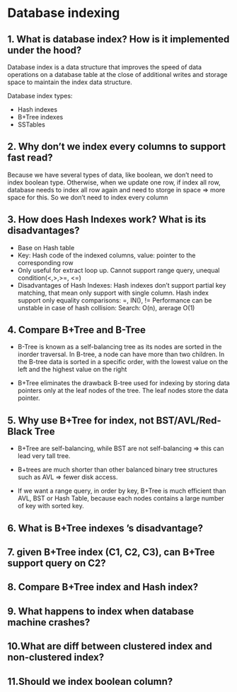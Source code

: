 # Database indexing

## 1. What is database index? How is it implemented under the hood?
Database index is a data structure that improves the speed of data operations on a database table at the close of additional writes and storage space to maintain the index data structure.

Database index types:
- Hash indexes
- B+Tree indexes
- SSTables

## 2. Why don’t we index every columns to support fast read?
Because we have several types of data, like boolean, we don’t need to index boolean type. Otherwise, when we update one row, if index all row, database needs to index all row again and need to storge in space => more space for this. So we don’t need to index every column

## 3. How does Hash Indexes work? What is its disadvantages?
- Base on Hash table
- Key: Hash code of the indexed columns, value: pointer to the corresponding row
- Only useful for extract loop up. Cannot support range query, unequal condition(<,>,>=, <=)
- Disadvantages of Hash Indexes:
Hash indexes don’t support partial key matching, that mean only support with single column.
Hash index support only equality comparisons: =, IN(), !=
Performance can be unstable in case of hash collision: Search: O(n), arerage O(1)

## 4. Compare B+Tree and B-Tree
- B-Tree is known as a self-balancing tree as its nodes are sorted in the inorder traversal. In B-tree, a node can have more than two children.  In the B-tree data is sorted in a specific order, with the lowest value on the left and the highest value on the right

- B+Tree eliminates the drawback B-tree used for indexing by storing data pointers only at the leaf nodes of the tree. The leaf nodes store the data pointer.

## 5. Why use B+Tree for index, not BST/AVL/Red-Black Tree
- B+Tree are self-balancing, while BST are not self-balancing => this can lead very tall tree.

- B+trees are much shorter than other balanced binary tree structures such as AVL => fewer disk access.

- If we want a range query, in order by key, B+Tree is much efficient than AVL, BST or Hash Table, because each nodes contains a large number of key with sorted key.

## 6. What is B+Tree indexes ’s disadvantage?


## 7. given B+Tree index (C1, C2, C3), can B+Tree support query on C2?
## 8. Compare B+Tree index and Hash index?
## 9. What happens to index when database machine crashes?
## 10.What are diff between clustered index and non-clustered index?

## 11.Should we index boolean column?